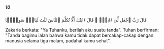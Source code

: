 ##### 10

<span class="ayah">قَالَ رَبِّ ٱجْعَل لِّىٓ ءَايَةًۭ ۚ قَالَ ءَايَتُكَ أَلَّا تُكَلِّمَ ٱلنَّاسَ ثَلَٰثَ لَيَالٍۢ سَوِيًّۭا</span>

<span class="ayah_translation">Zakaria berkata: "Ya Tuhanku, berilah aku suatu tanda". Tuhan berfirman: "Tanda bagimu ialah bahwa kamu tidak dapat bercakap-cakap dengan manusia selama tiga malam, padahal kamu sehat".</span>
